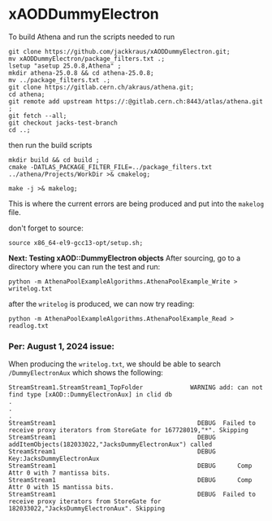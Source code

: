 # xAODDummyElectron


To build Athena and run the scripts needed to run

```
git clone https://github.com/jackkraus/xAODDummyElectron.git;
mv xAODDummyElectron/package_filters.txt .;
lsetup "asetup 25.0.8,Athena" ; 
mkdir athena-25.0.8 && cd athena-25.0.8; 
mv ../package_filters.txt .; 
git clone https://gitlab.cern.ch/akraus/athena.git; 
cd athena; 
git remote add upstream https://:@gitlab.cern.ch:8443/atlas/athena.git ;
git fetch --all;
git checkout jacks-test-branch
cd ..;
```

then run the build scripts
```
mkdir build && cd build ;
cmake -DATLAS_PACKAGE_FILTER_FILE=../package_filters.txt ../athena/Projects/WorkDir >& cmakelog;

make -j >& makelog;
```
This is where the current errors are being produced and put into the `makelog` file. 

don't forget to source:
```
source x86_64-el9-gcc13-opt/setup.sh;
```


**Next: Testing xAOD::DummyElectron objects**
After sourcing, go to a directory where you can run the test and run: 
```
python -m AthenaPoolExampleAlgorithms.AthenaPoolExample_Write > writelog.txt
```
after the `writelog` is produced, we can now try reading:
```
python -m AthenaPoolExampleAlgorithms.AthenaPoolExample_Read > readlog.txt
```

### Per: August 1, 2024 issue: 
When producing the `writelog.txt`, we should be able to search `/DummyElectronAux` which shows the following:
```
StreamStream1.StreamStream1_TopFolder             WARNING add: can not find type [xAOD::DummyElectronAux] in clid db
.
.
.
StreamStream1                                       DEBUG  Failed to receive proxy iterators from StoreGate for 167728019,"*". Skipping
StreamStream1                                       DEBUG addItemObjects(182033022,"JacksDummyElectronAux") called
StreamStream1                                       DEBUG            Key:JacksDummyElectronAux
StreamStream1                                       DEBUG      Comp Attr 0 with 7 mantissa bits.
StreamStream1                                       DEBUG      Comp Attr 0 with 15 mantissa bits.
StreamStream1                                       DEBUG  Failed to receive proxy iterators from StoreGate for 182033022,"JacksDummyElectronAux". Skipping
```
